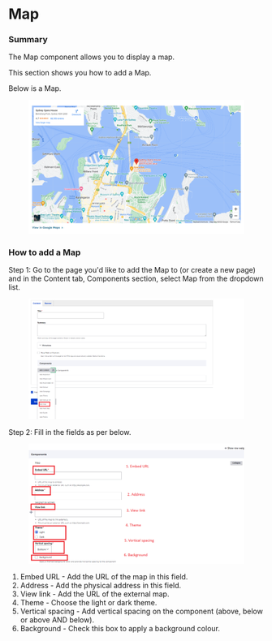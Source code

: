 # Map

### Summary

The Map component allows you to display a map.

This section shows you how to add a Map.&#x20;

Below is a Map.&#x20;

<figure><img src="../../.gitbook/assets/image (1) (1).png" alt=""><figcaption></figcaption></figure>

### How to add a Map&#x20;

Step 1: Go to the page you'd like to add the Map to (or create a new page) and in the Content tab, Components section, select Map from the dropdown list.

<figure><img src="../../.gitbook/assets/image (67) (1).png" alt=""><figcaption></figcaption></figure>

Step 2: Fill in the fields as per below.

<figure><img src="../../.gitbook/assets/image (49).png" alt=""><figcaption></figcaption></figure>

1. Embed URL - Add the URL of the map in this field.
2. Address - Add the physical address in this field.&#x20;
3. View link - Add the URL of the external map.
4. Theme - Choose the light or dark theme.
5. Vertical spacing - Add vertical spacing on the component (above, below or above AND below).
6. Background - Check this box to apply a background colour.

